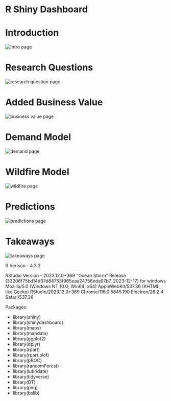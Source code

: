 # R Shiny Dashboard

# Introduction
![intro page](https://github.com/SamBa61/STAT190/assets/92539060/bd77b59a-282b-4a24-8327-eca1efc60bf0)

# Research Questions
![research question page](https://github.com/SamBa61/STAT190/assets/92539060/a1911d4b-f765-4bc5-b796-59bf4ab946cf)

# Added Business Value
![business value page](https://github.com/SamBa61/STAT190/assets/92539060/563a7c98-3aba-4a68-ba68-e37c049db8f0)

# Demand Model
![demand page](https://github.com/SamBa61/STAT190/assets/92539060/65de021f-d22e-4a29-babb-37156b1927a9)

# Wildfire Model
![wildfire page](https://github.com/SamBa61/STAT190/assets/92539060/bcf3f88f-3c09-4cf0-acc5-758d94228405)

# Predictions
![predictions page](https://github.com/SamBa61/STAT190/assets/92539060/2b5d7a54-6aed-4982-b490-bcf220469b36)

# Takeaways
![takeaways page](https://github.com/SamBa61/STAT190/assets/92539060/cec07cc4-e37a-4081-b14c-11d998423226)


R Verison - 4.3.2

RStudio Version - 2023.12.0+369 "Ocean Storm" Release (33206f75bd14d07d84753f965eaa24756eda97b7, 2023-12-17) for windows
Mozilla/5.0 (Windows NT 10.0; Win64; x64) AppleWebKit/537.36 (KHTML, like Gecko) RStudio/2023.12.0+369 Chrome/116.0.5845.190 Electron/26.2.4 Safari/537.36

Packages:
- library(shiny)
- library(shinydashboard)
- library(maps) 
- library(mapdata)
- library(ggplot2)
- library(dplyr)
- library(rpart)
- library(rpart.plot)
- library(pROC)
- library(randomForest)
- library(lubridate)
- library(tidyverse)
- library(DT)
- library(png)
- library(bslib)
